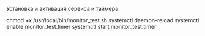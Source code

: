 Установка и активация сервиса и таймера:

chmod +x /usr/local/bin/monitor_test.sh
systemctl daemon-reload
systemctl enable monitor_test.timer
systemctl start monitor_test.timer
